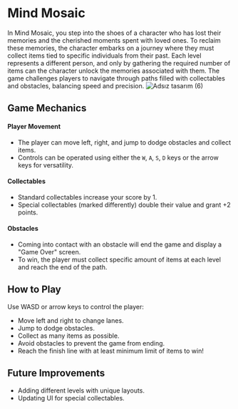 # Mind Mosaic
In Mind Mosaic, you step into the shoes of a character who has lost their memories and the cherished moments spent with loved ones. To reclaim these memories, the character embarks on a journey where they must collect items tied to specific individuals from their past. Each level represents a different person, and only by gathering the required number of items can the character unlock the memories associated with them. The game challenges players to navigate through paths filled with collectables and obstacles, balancing speed and precision.
![Adsız tasarım (6)](https://github.com/user-attachments/assets/9f5e3b2f-5b18-4910-bd4c-6e382b1f51e6)


## Game Mechanics
#### Player Movement <br>
- The player can move left, right, and jump to dodge obstacles and collect items. <br>
- Controls can be operated using either the `W`, `A`, `S`, `D` keys or the arrow keys for versatility.
#### Collectables <br>
- Standard collectables increase your score by 1. <br>
- Special collectables (marked differently) double their value and grant +2 points. <br>
#### Obstacles <br>
- Coming into contact with an obstacle will end the game and display a "Game Over" screen. <br>
- To win, the player must collect specific amount of items at each level and reach the end of the path. <br>

## How to Play
Use WASD or arrow keys to control the player: <br>
- Move left and right to change lanes. <br>
- Jump to dodge obstacles. <br>
- Collect as many items as possible. <br>
- Avoid obstacles to prevent the game from ending. <br>
- Reach the finish line with at least minimum limit of items to win! <br>

## Future Improvements
- Adding different levels with unique layouts. <br>
- Updating UI for special collectables. <br>


